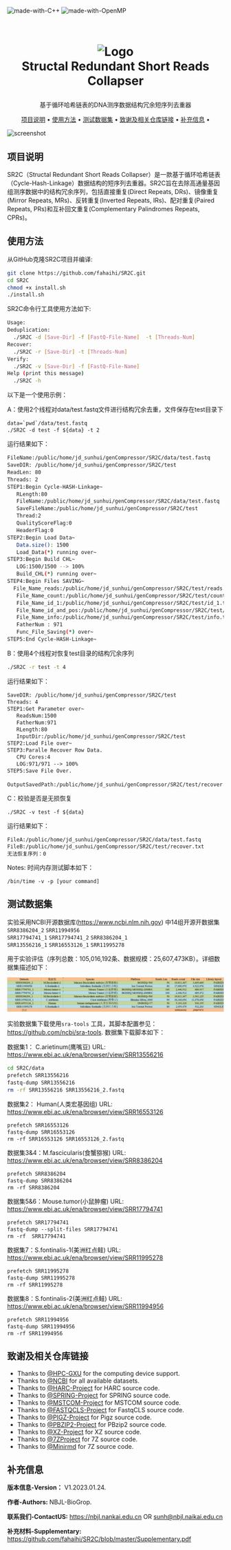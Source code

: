 ![made-with-C++](https://img.shields.io/badge/Made%20with-C++11-brightgreen)
![made-with-OpenMP](https://img.shields.io/badge/Made%20with-OpenMP-blue)


<!-- LOGO -->
<br />
<h1>
<p align="center">
  <img src="https://github.com/fahaihi/SR2C/blob/master/SR2C_LOGO.png" alt="Logo" width="653" height="163">
  <br>Structal Redundant Short Reads Collapser
</h1>
  <p align="center">
    基于循环哈希链表的DNA测序数据结构冗余短序列去重器
    <br />
    </p>
</p>
<p align="center">
  <a href="#项目说明">项目说明</a> •
  <a href="#使用方法">使用方法</a> •
  <a href="#测试数据集">测试数据集</a> •
  <a href="#致谢及相关仓库链接">致谢及相关仓库链接</a> •
  <a href="#补充信息">补充信息</a> •
</p>  

<p align="center">
  
![screenshot](img/clip.gif)
</p>                                                                                                                             
                                                                                                                                                      
## 项目说明
SR2C（Structal Redundant Short Reads Collapser）是一款基于循环哈希链表（Cycle-Hash-Linkage）数据结构的短序列去重器。SR2C旨在去除高通量基因组测序数据中的结构冗余序列，包括直接重复(Direct Repeats, DRs)、镜像重复(Mirror Repeats, MRs)、反转重复(Inverted Repeats, IRs)、配对重复(Paired Repeats, PRs)和互补回文重复(Complementary Palindromes Repeats, CPRs)。

## 使用方法

从GitHub克隆SR2C项目并编译:
```sh
git clone https://github.com/fahaihi/SR2C.git
cd SR2C
chmod +x install.sh
./install.sh
```

SR2C命令行工具使用方法如下:
```sh
Usage:
Deduplication:
  ./SR2C -d [Save-Dir] -f [FastQ-File-Name]  -t [Threads-Num]
Recover:
  ./SR2C -r [Save-Dir] -t [Threads-Num]
Verify:
  ./SR2C -v [Save-Dir] -f [FastQ-File-Name]
Help (print this message)
  ./SR2C -h
```

以下是一个使用示例：

A：使用2个线程对data/test.fastq文件进行结构冗余去重，文件保存在test目录下
```
data=`pwd`/data/test.fastq
./SR2C -d test -f ${data} -t 2
```
运行结果如下：
```sh
FileName:/public/home/jd_sunhui/genCompressor/SR2C/data/test.fastq
SaveDIR: /public/home/jd_sunhui/genCompressor/SR2C/test
ReadLen: 80
Threads: 2
STEP1:Begin Cycle-HASH-Linkage~
   RLength:80
   FileName:/public/home/jd_sunhui/genCompressor/SR2C/data/test.fastq
   SaveFileName:/public/home/jd_sunhui/genCompressor/SR2C/test
   Thread:2
   QualityScoreFlag:0
   HeaderFlag:0
STEP2:Begin Load Data~
   Data.size(): 1500
   Load_Data(*) running over~
STEP3:Begin Build CHL~
   LOG:1500/1500 --> 100%
   Build_CHL(*) running over~
STEP4:Begin Files SAVING~
  File_Name_reads:/public/home/jd_sunhui/genCompressor/SR2C/test/reads.txt
   File_Name_count:/public/home/jd_sunhui/genCompressor/SR2C/test/count.txt
   File_Name_id_1:/public/home/jd_sunhui/genCompressor/SR2C/test/id_1.txt
   File_Name_id_and_pos:/public/home/jd_sunhui/genCompressor/SR2C/test/id_pos.txt
   File_Name_info:/public/home/jd_sunhui/genCompressor/SR2C/test/info.txt
   FatherNum : 971
   Func_File_Saving(*) over~
STEP5:End Cycle-HASH-Linkage~
```
B：使用4个线程对恢复test目录的结构冗余序列
```sh
./SR2C -r test -t 4
```
运行结果如下：
```shell script
SaveDIR: /public/home/jd_sunhui/genCompressor/SR2C/test
Threads: 4
STEP1:Get Parameter over~
   ReadsNum:1500
   FatherNum:971
   RLength:80
   InputDir:/public/home/jd_sunhui/genCompressor/SR2C/test
STEP2:Load File over~
STEP3:Paralle Recover Row Data.
   CPU Cores:4
   LOG:971/971 --> 100%
STEP5:Save File Over.
   OutputSavedPath:/public/home/jd_sunhui/genCompressor/SR2C/test/recover.txt
```
C：校验是否是无损恢复
```shell script
./SR2C -v test -f ${data}
```
运行结果如下：
```shell script
FileA:/public/home/jd_sunhui/genCompressor/SR2C/data/test.fastq
FileB:/public/home/jd_sunhui/genCompressor/SR2C/test/recover.txt
无法恢复序列：0
```
Notes: 时间内存测试脚本如下：
```shell script
/bin/time -v -p [your command]
```
## 测试数据集

实验采用NCBI开源数据库(https://www.ncbi.nlm.nih.gov) 中14组开源开数据集
`SRR8386204_2`
`SRR11994956`	
`SRR17794741_1`	
`SRR17794741_2`	
`SRR8386204_1`	
`SRR13556216_1`	
`SRR16553126_1`	
`SRR11995278`	
	
用于实验评估（序列总数：105,016,192条、数据规模：25,607,473KB）。详细数据集描述如下：

![Table1](https://github.com/fahaihi/SR2C/blob/master/datasets.png "datasets")

实验数据集下载使用`sra-tools` 工具，其脚本配置参见：https://github.com/ncbi/sra-tools. 数据集下载脚本如下：

数据集1： C.arietinum(鹰嘴豆) URL: https://www.ebi.ac.uk/ena/browser/view/SRR13556216
```sh
cd SR2C/data
prefetch SRR13556216
fastq-dump SRR13556216
rm -rf SRR13556216 SRR13556216_2.fastq
```

数据集2： Human(人类宏基因组) URL: https://www.ebi.ac.uk/ena/browser/view/SRR16553126
```
prefetch SRR16553126
fastq-dump SRR16553126 
rm -rf SRR16553126 SRR16553126_2.fastq

```

数据集3&4：M.fascicularis(食蟹猕猴) URL: https://www.ebi.ac.uk/ena/browser/view/SRR8386204
```
prefetch SRR8386204
fastq-dump SRR8386204
rm -rf SRR8386204
```

数据集5&6：Mouse.tumor(小鼠肿瘤) URL: https://www.ebi.ac.uk/ena/browser/view/SRR17794741
```
prefetch SRR17794741
fastq-dump --split-files SRR17794741
rm -rf  SRR17794741 
```

数据集7：S.fontinalis-1(美洲红点鲑) URL: https://www.ebi.ac.uk/ena/browser/view/SRR11995278
```
prefetch SRR11995278
fastq-dump SRR11995278
rm -rf SRR11995278
```

数据集8：S.fontinalis-2(美洲红点鲑) URL: https://www.ebi.ac.uk/ena/browser/view/SRR11994956
```
prefetch SRR11994956
fastq-dump SRR11994956
rm -rf SRR11994956
```
## 致谢及相关仓库链接
- Thanks to [@HPC-GXU](https://hpc.gxu.edu.cn) for the computing device support.   
- Thanks to [@NCBI](https://www.freelancer.com/u/Ostokhoon) for all available datasets.
- Thanks to [@HARC-Project](https://github.com/shubhamchandak94/HARC) for HARC source code.
- Thanks to [@SPRING-Project](https://github.com/shubhamchandak94/Spring) for SPRING source code.
- Thanks to [@MSTCOM-Project](https://github.com/yuansliu/mstcom) for MSTCOM source code.
- Thanks to [@FASTQCLS-Project](https://github.com/Krlucete/FastqCLS) for FastqCLS source code.
- Thanks to [@PIGZ-Project](https://github.com/madler/pigz) for Pigz source code.
- Thanks to [@PBZIP2-Project](https://github.com/cosnicolaou/pbzip2) for PBzip2 source code.
- Thanks to [@XZ-Project](https://tukaani.org/xz) for XZ source code.
- Thanks to [@7ZProject](https://www.7-zip.org/sdk.html) for 7Z source code.
- Thanks to [@Minirmd](https://github.com/yuansliu/minirmd) for 7Z source code.

## 补充信息
**版本信息-Version：**    V1.2023.01.24.

**作者-Authors:**     NBJL-BioGrop.

**联系我们-ContactUS:**  https://nbjl.nankai.edu.cn OR sunh@nbjl.naikai.edu.cn

**补充材料-Supplementary:**  https://github.com/fahaihi/SR2C/blob/master/Supplementary.pdf
